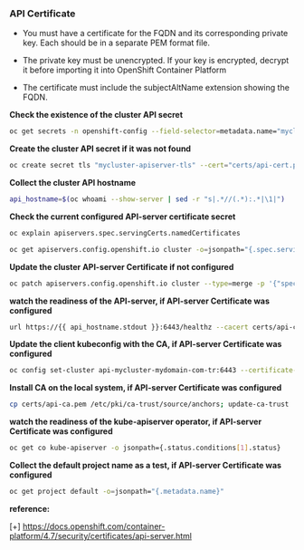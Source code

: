 
### API Certificate

- You must have a certificate for the FQDN and its corresponding private key. Each should be in a separate PEM format file.

- The private key must be unencrypted. If your key is encrypted, decrypt it before importing it into OpenShift Container Platform

- The certificate must include the subjectAltName extension showing the FQDN.

  
**Check the existence of the cluster API secret**
```sh
oc get secrets -n openshift-config --field-selector=metadata.name="mycluster-apiserver-tls" -o=jsonpath="{.items[*]['metadata.name']}"
```
**Create the cluster API secret if it was not found**
```sh
oc create secret tls "mycluster-apiserver-tls" --cert="certs/api-cert.pem" --key="certs/api-key.pem" -n openshift-config
```
**Collect the cluster API hostname**
```sh
api_hostname=$(oc whoami --show-server | sed -r "s|.*//(.*):.*|\1|")
```
**Check the current configured API-server certificate secret**
```sh
oc explain apiservers.spec.servingCerts.namedCertificates
```
```sh
oc get apiservers.config.openshift.io cluster -o=jsonpath="{.spec.servingCerts.namedCertificates[*].servingCertificate.name}"
```
**Update the cluster API-server Certificate if not configured**
```sh
oc patch apiservers.config.openshift.io cluster --type=merge -p '{"spec":{"servingCerts":{"namedCertificates":[{"names":["$api_hostname"], "servingCertificate":{"name":"mycluster-apiserver-tls"}}]}}}'
```
**watch the readiness of the API-server, if API-server Certificate was configured**
```sh
url https://{{ api_hostname.stdout }}:6443/healthz --cacert certs/api-ca.pem
```
**Update the client kubeconfig with the CA, if API-server Certificate was configured**
```sh
oc config set-cluster api-mycluster-mydomain-com-tr:6443 --certificate-authority=certs/api-ca.pem
```
**Install CA on the local system, if API-server Certificate was configured**
```sh
cp certs/api-ca.pem /etc/pki/ca-trust/source/anchors; update-ca-trust
```
**watch the readiness of the kube-apiserver operator, if API-server Certificate was configured**
```sh
oc get co kube-apiserver -o jsonpath={.status.conditions[1].status}
```
**Collect the default project name as a test, if API-server Certificate was configured**
```sh
oc get project default -o=jsonpath="{.metadata.name}"
```
**reference:**

[+] https://docs.openshift.com/container-platform/4.7/security/certificates/api-server.html
